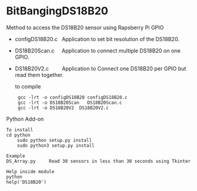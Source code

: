 BitBangingDS18B20
=================

Method to access the DS18B20 sensor using Rapsberry Pi GPIO

 - configDS18B20.c &nbsp;&nbsp;Application to set bit resolution  of the DS18B20.
 - DS18B20Scan.c &nbsp;&nbsp;&nbsp;&nbsp;Application to connect multiple DS18B20 on one GPIO.
 - DS18B20V2.c &nbsp;&nbsp;&nbsp;&nbsp;&nbsp;&nbsp;&nbsp;&nbsp;Application to Connect one DS18B20 per GPIO but read them together.

    to compile
    
        gcc -lrt -o configDS18B20 configDS18B20.c
        gcc -lrt -o DS18B20Scan   DS18B20Scan.c
        gcc -lrt -o DS18B20V2  DS18B20V2.c

Python Add-on

    To install
	cd python
        sudo python setup.py install
        sudo python3 setup.py install

    Example
	DS_Array.py     Read 30 sensors in less than 30 seconds using Tkinter

    Help inside module
	python
	help('DS18B20')

